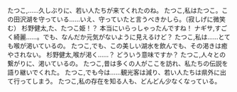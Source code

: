 たつこ,……久しぶりに、若い人たちが来てくれたのね。
たつこ,私はたつこ。この田沢湖を守っている……いえ、守っていたと言うべきかしら。（寂しげに微笑む）
杉野健太,た、たつこ姫！？ 本当にいらっしゃったんですね！
ナギサ,すごく綺麗……。でも、なんだか元気がないように見えるけど？
たつこ,私は……とても喉が渇いているの。
たつこ,でも、この美しい湖水を飲んでも、その渇きは癒やされない。
杉野健太,喉が渇く……？ どういう意味ですか？
たつこ,人々との繋がりに、渇いているの。
たつこ,昔は多くの人がここを訪れ、私たちの伝説を語り継いでくれた。
たつこ,でも今は……観光客は減り、若い人たちは県外に出て行ってしまう。
たつこ,私の存在を知る人も、どんどん少なくなっている。
